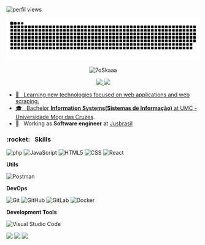 ![perfil views](https://komarev.com/ghpvc/?username=roneymsa&color=006bed)

![Snake animation](https://github.com/roneymsa/roneymsa/blob/output/github-contribution-grid-snake.svg)
<p align="center"><img src="https://github-readme-streak-stats.herokuapp.com/?user=roneymsa&theme=algolia" alt="7oSkaaa" /></p>
<div align="center">
  <a href="https://github.com/roneymsa">
  <img height="180em" src="https://github-readme-stats.vercel.app/api/top-langs/?username=roneymsa&layout=compact&langs_count=7&theme=dracula"/>
  <img height="180em" src="https://github-readme-stats.vercel.app/api?username=roneymsa&show_icons=true&theme=dracula&include_all_commits=true&count_private=true"/>
</div>

- 🤔 &nbsp; Learning new technologies focused on web applications and web scraping.
- 🎓 &nbsp; Bachelor **Information Systems(Sistemas de Informação)** at <a href="https://www.umc.br">UMC - Universidade Mogi das Cruzes</a>.
- 💼 &nbsp; Working as **Software engineer** at <a href="https://www.jusbrasil.com.br/">Jusbrasil</a>

<h3> :rocket: &nbsp; Skills </h3>

  ![php](https://img.shields.io/badge/-php-333333?style=flat&logo=php&logoColor=007396)
  ![JavaScript](https://img.shields.io/badge/-JavaScript-333333?style=flat&logo=javascript)
  ![HTML5](https://img.shields.io/badge/-HTML5-333333?style=flat&logo=HTML5)
  ![CSS](https://img.shields.io/badge/-CSS-333333?style=flat&logo=CSS3&logoColor=1572B6)
  ![React](https://img.shields.io/badge/-React-333333?style=flat&logo=react)
  
  **Utils**
  
  ![Postman](https://img.shields.io/badge/-Postman-333333?style=flat&logo=postman)
  
  **DevOps**
  
  ![Git](https://img.shields.io/badge/-Git-333333?style=flat&logo=git)
  ![GitHub](https://img.shields.io/badge/-GitHub-333333?style=flat&logo=github)
  ![GitLab](https://img.shields.io/badge/-GitLab-333333?style=flat&logo=gitlab)
  ![Docker](https://img.shields.io/badge/-Docker-333333?style=flat&logo=docker)
  
  **Development Tools**
  
  ![Visual Studio Code](https://img.shields.io/badge/-Visual%20Studio%20Code-333333?style=flat&logo=visual-studio-code&logoColor=007ACC)
 
<div>
    <p align="left">
    <a href="mailto:roneymendes1@gmail.com" alt="Gmail">
    <img src="https://img.shields.io/badge/Gmail-D14836?style=flat-square&labelColor=D14836&logo=gmail&logoColor=white&link=mailto:roneymendes1@gmail.com" /></a>
    <a href="https://www.linkedin.com/in/roneymsa/" alt="Linkedin">
    <img src="https://img.shields.io/badge/-Linkedin-0e76a8?style=flat-square&logo=Linkedin&logoColor=white&link=https://www.linkedin.com/in/roneymsa" /></a>
    <a href="https://instagram.com/roneymsa" alt="Instagram">
    <img src="https://img.shields.io/badge/-Instagram-DF0174?style=flat-square&labelColor=DF0174&logo=instagram&logoColor=white&link=https://instagram.com/roneymsa"/></a>
    </p>
</div>
<!--
**roneymsa/roneymsa** is a ✨ _special_ ✨ repository because its `README.md` (this file) appears on your GitHub profile.
Here are some ideas to get you started:
- 🔭 I’m currently working on ...
- 🌱 I’m currently learning ...
- 👯 I’m looking to collaborate on ...
- 🤔 I’m looking for help with ...
- 💬 Ask me about ...
- 📫 How to reach me: ...
- 😄 Pronouns: ...
- ⚡ Fun fact: ...
-->
